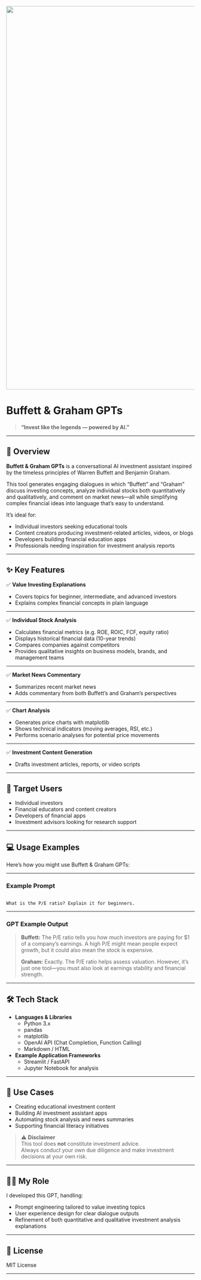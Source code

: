 <p align="center">
<img width="1536" height="1024" alt="投資の伝説たちの知恵を、AIの力で。" src="https://github.com/user-attachments/assets/fcca5568-451f-4a23-8da7-8f12697dfa62" />
</p>

# Buffett & Graham GPTs

> **“Invest like the legends — powered by AI.”**

---

## 📌 Overview

**Buffett & Graham GPTs** is a conversational AI investment assistant inspired by the timeless principles of Warren Buffett and Benjamin Graham.

This tool generates engaging dialogues in which “Buffett” and “Graham” discuss investing concepts, analyze individual stocks both quantitatively and qualitatively, and comment on market news—all while simplifying complex financial ideas into language that’s easy to understand.

It’s ideal for:

- Individual investors seeking educational tools
- Content creators producing investment-related articles, videos, or blogs
- Developers building financial education apps
- Professionals needing inspiration for investment analysis reports

---

## ✨ Key Features

✅ **Value Investing Explanations**

- Covers topics for beginner, intermediate, and advanced investors
- Explains complex financial concepts in plain language

---

✅ **Individual Stock Analysis**

- Calculates financial metrics (e.g. ROE, ROIC, FCF, equity ratio)
- Displays historical financial data (10-year trends)
- Compares companies against competitors
- Provides qualitative insights on business models, brands, and management teams

---

✅ **Market News Commentary**

- Summarizes recent market news
- Adds commentary from both Buffett’s and Graham’s perspectives

---

✅ **Chart Analysis**

- Generates price charts with matplotlib
- Shows technical indicators (moving averages, RSI, etc.)
- Performs scenario analyses for potential price movements

---

✅ **Investment Content Generation**

- Drafts investment articles, reports, or video scripts

---

## 🎯 Target Users

- Individual investors
- Financial educators and content creators
- Developers of financial apps
- Investment advisors looking for research support

---

## 💻 Usage Examples

Here’s how you might use Buffett & Graham GPTs:

---

### Example Prompt

```

What is the P/E ratio? Explain it for beginners.

````

---

### GPT Example Output

> **Buffett:** The P/E ratio tells you how much investors are paying for $1 of a company’s earnings. A high P/E might mean people expect growth, but it could also mean the stock is expensive.  
>  
> **Graham:** Exactly. The P/E ratio helps assess valuation. However, it’s just one tool—you must also look at earnings stability and financial strength.

---

## 🛠️ Tech Stack

- **Languages & Libraries**
  - Python 3.x
  - pandas
  - matplotlib
  - OpenAI API (Chat Completion, Function Calling)
  - Markdown / HTML
- **Example Application Frameworks**
  - Streamlit / FastAPI
  - Jupyter Notebook for analysis

---

## 🚀 Use Cases

- Creating educational investment content
- Building AI investment assistant apps
- Automating stock analysis and news summaries
- Supporting financial literacy initiatives

> ⚠ **Disclaimer**  
> This tool does **not** constitute investment advice.  
> Always conduct your own due diligence and make investment decisions at your own risk.

---

## 👨‍💻 My Role

I developed this GPT, handling:

* Prompt engineering tailored to value investing topics
* User experience design for clear dialogue outputs
* Refinement of both quantitative and qualitative investment analysis explanations

---

## 📄 License

MIT License

---
